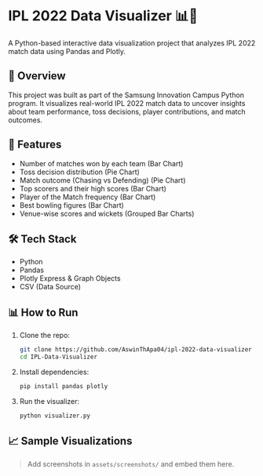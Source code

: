 # IPL 2022 Data Visualizer 📊🏏

A Python-based interactive data visualization project that analyzes IPL 2022 match data using Pandas and Plotly.

## 📌 Overview

This project was built as part of the Samsung Innovation Campus Python program. It visualizes real-world IPL 2022 match data to uncover insights about team performance, toss decisions, player contributions, and match outcomes.

## 🚀 Features

- Number of matches won by each team (Bar Chart)
- Toss decision distribution (Pie Chart)
- Match outcome (Chasing vs Defending) (Pie Chart)
- Top scorers and their high scores (Bar Chart)
- Player of the Match frequency (Bar Chart)
- Best bowling figures (Bar Chart)
- Venue-wise scores and wickets (Grouped Bar Charts)

## 🛠 Tech Stack

- Python
- Pandas
- Plotly Express & Graph Objects
- CSV (Data Source)

## 📊 How to Run

1. Clone the repo:
   ```bash
   git clone https://github.com/AswinThApa04/ipl-2022-data-visualizer
   cd IPL-Data-Visualizer
   ```

2. Install dependencies:
   ```bash
   pip install pandas plotly
   ```

3. Run the visualizer:
   ```bash
   python visualizer.py
   ```

## 📈 Sample Visualizations

> Add screenshots in `assets/screenshots/` and embed them here.
